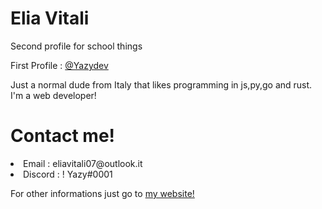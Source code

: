 <h1>Elia Vitali</h1>
<p>Second profile for school things</p>
<p>First Profile : <a href="https://github.com/Yazydev" target="_blank">@Yazydev</a></p>

<p>Just a normal dude from Italy that likes programming in js,py,go and rust.
I'm a web developer!
</p>

<h1>Contact me!</h1>
<li>Email : eliavitali07@outlook.it</li>
<li>Discord : ! Yazy#0001</li>


<p>For other informations just go to <a href="https://yazydev.github.io" target="_blank">my website!</a></p> 

